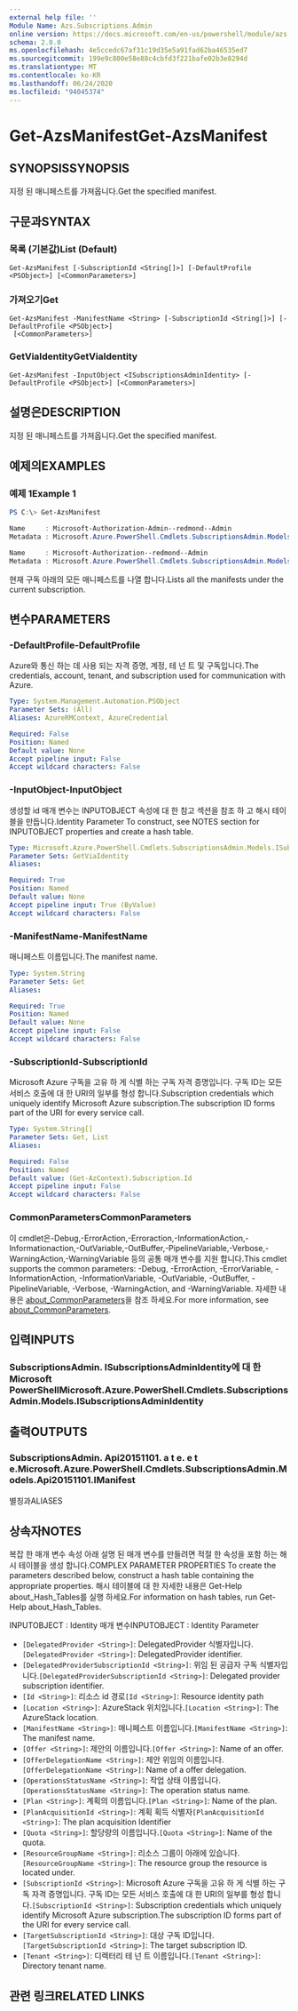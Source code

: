 ```yaml
---
external help file: ''
Module Name: Azs.Subscriptions.Admin
online version: https://docs.microsoft.com/en-us/powershell/module/azs.subscriptions.admin/get-azsmanifest
schema: 2.0.0
ms.openlocfilehash: 4e5ccedc67af31c19d35e5a91fad62ba46535ed7
ms.sourcegitcommit: 199e9c800e58e88c4cbfd3f221bafe02b3e8294d
ms.translationtype: MT
ms.contentlocale: ko-KR
ms.lasthandoff: 06/24/2020
ms.locfileid: "94045374"
---
```

# <span data-ttu-id="c238d-101">Get-AzsManifest</span><span class="sxs-lookup"><span data-stu-id="c238d-101">Get-AzsManifest</span></span>

## <span data-ttu-id="c238d-102">SYNOPSIS</span><span class="sxs-lookup"><span data-stu-id="c238d-102">SYNOPSIS</span></span>
<span data-ttu-id="c238d-103">지정 된 매니페스트를 가져옵니다.</span><span class="sxs-lookup"><span data-stu-id="c238d-103">Get the specified manifest.</span></span>

## <span data-ttu-id="c238d-104">구문과</span><span class="sxs-lookup"><span data-stu-id="c238d-104">SYNTAX</span></span>

### <span data-ttu-id="c238d-105">목록 (기본값)</span><span class="sxs-lookup"><span data-stu-id="c238d-105">List (Default)</span></span>
```
Get-AzsManifest [-SubscriptionId <String[]>] [-DefaultProfile <PSObject>] [<CommonParameters>]
```

### <span data-ttu-id="c238d-106">가져오기</span><span class="sxs-lookup"><span data-stu-id="c238d-106">Get</span></span>
```
Get-AzsManifest -ManifestName <String> [-SubscriptionId <String[]>] [-DefaultProfile <PSObject>]
 [<CommonParameters>]
```

### <span data-ttu-id="c238d-107">GetViaIdentity</span><span class="sxs-lookup"><span data-stu-id="c238d-107">GetViaIdentity</span></span>
```
Get-AzsManifest -InputObject <ISubscriptionsAdminIdentity> [-DefaultProfile <PSObject>] [<CommonParameters>]
```

## <span data-ttu-id="c238d-108">설명은</span><span class="sxs-lookup"><span data-stu-id="c238d-108">DESCRIPTION</span></span>
<span data-ttu-id="c238d-109">지정 된 매니페스트를 가져옵니다.</span><span class="sxs-lookup"><span data-stu-id="c238d-109">Get the specified manifest.</span></span>

## <span data-ttu-id="c238d-110">예제의</span><span class="sxs-lookup"><span data-stu-id="c238d-110">EXAMPLES</span></span>

### <span data-ttu-id="c238d-111">예제 1</span><span class="sxs-lookup"><span data-stu-id="c238d-111">Example 1</span></span>
```powershell
PS C:\> Get-AzsManifest

Name     : Microsoft-Authorization-Admin--redmond--Admin
Metadata : Microsoft.Azure.PowerShell.Cmdlets.SubscriptionsAdmin.Models.Api20151101.ManifestMetadata

Name     : Microsoft-Authorization--redmond--Admin
Metadata : Microsoft.Azure.PowerShell.Cmdlets.SubscriptionsAdmin.Models.Api20151101.ManifestMetadata
```

<span data-ttu-id="c238d-112">현재 구독 아래의 모든 매니페스트를 나열 합니다.</span><span class="sxs-lookup"><span data-stu-id="c238d-112">Lists all the manifests under the current subscription.</span></span>

## <span data-ttu-id="c238d-113">변수</span><span class="sxs-lookup"><span data-stu-id="c238d-113">PARAMETERS</span></span>

### <span data-ttu-id="c238d-114">-DefaultProfile</span><span class="sxs-lookup"><span data-stu-id="c238d-114">-DefaultProfile</span></span>
<span data-ttu-id="c238d-115">Azure와 통신 하는 데 사용 되는 자격 증명, 계정, 테 넌 트 및 구독입니다.</span><span class="sxs-lookup"><span data-stu-id="c238d-115">The credentials, account, tenant, and subscription used for communication with Azure.</span></span>

```yaml
Type: System.Management.Automation.PSObject
Parameter Sets: (All)
Aliases: AzureRMContext, AzureCredential

Required: False
Position: Named
Default value: None
Accept pipeline input: False
Accept wildcard characters: False

```

### <span data-ttu-id="c238d-116">-InputObject</span><span class="sxs-lookup"><span data-stu-id="c238d-116">-InputObject</span></span>
<span data-ttu-id="c238d-117">생성할 id 매개 변수는 INPUTOBJECT 속성에 대 한 참고 섹션을 참조 하 고 해시 테이블을 만듭니다.</span><span class="sxs-lookup"><span data-stu-id="c238d-117">Identity Parameter To construct, see NOTES section for INPUTOBJECT properties and create a hash table.</span></span>

```yaml
Type: Microsoft.Azure.PowerShell.Cmdlets.SubscriptionsAdmin.Models.ISubscriptionsAdminIdentity
Parameter Sets: GetViaIdentity
Aliases:

Required: True
Position: Named
Default value: None
Accept pipeline input: True (ByValue)
Accept wildcard characters: False

```

### <span data-ttu-id="c238d-118">-ManifestName</span><span class="sxs-lookup"><span data-stu-id="c238d-118">-ManifestName</span></span>
<span data-ttu-id="c238d-119">매니페스트 이름입니다.</span><span class="sxs-lookup"><span data-stu-id="c238d-119">The manifest name.</span></span>

```yaml
Type: System.String
Parameter Sets: Get
Aliases:

Required: True
Position: Named
Default value: None
Accept pipeline input: False
Accept wildcard characters: False

```

### <span data-ttu-id="c238d-120">-SubscriptionId</span><span class="sxs-lookup"><span data-stu-id="c238d-120">-SubscriptionId</span></span>
<span data-ttu-id="c238d-121">Microsoft Azure 구독을 고유 하 게 식별 하는 구독 자격 증명입니다. 구독 ID는 모든 서비스 호출에 대 한 URI의 일부를 형성 합니다.</span><span class="sxs-lookup"><span data-stu-id="c238d-121">Subscription credentials which uniquely identify Microsoft Azure subscription.The subscription ID forms part of the URI for every service call.</span></span>

```yaml
Type: System.String[]
Parameter Sets: Get, List
Aliases:

Required: False
Position: Named
Default value: (Get-AzContext).Subscription.Id
Accept pipeline input: False
Accept wildcard characters: False

```

### <span data-ttu-id="c238d-122">CommonParameters</span><span class="sxs-lookup"><span data-stu-id="c238d-122">CommonParameters</span></span>
<span data-ttu-id="c238d-123">이 cmdlet은-Debug,-ErrorAction,-Erroraction,-InformationAction,-Informationaction,-OutVariable,-OutBuffer,-PipelineVariable,-Verbose,-WarningAction,-WarningVariable 등의 공통 매개 변수를 지원 합니다.</span><span class="sxs-lookup"><span data-stu-id="c238d-123">This cmdlet supports the common parameters: -Debug, -ErrorAction, -ErrorVariable, -InformationAction, -InformationVariable, -OutVariable, -OutBuffer, -PipelineVariable, -Verbose, -WarningAction, and -WarningVariable.</span></span> <span data-ttu-id="c238d-124">자세한 내용은 [about_CommonParameters](http://go.microsoft.com/fwlink/?LinkID=113216)을 참조 하세요.</span><span class="sxs-lookup"><span data-stu-id="c238d-124">For more information, see [about_CommonParameters](http://go.microsoft.com/fwlink/?LinkID=113216).</span></span>

## <span data-ttu-id="c238d-125">입력</span><span class="sxs-lookup"><span data-stu-id="c238d-125">INPUTS</span></span>

### <span data-ttu-id="c238d-126">SubscriptionsAdmin. ISubscriptionsAdminIdentity에 대 한 Microsoft PowerShell</span><span class="sxs-lookup"><span data-stu-id="c238d-126">Microsoft.Azure.PowerShell.Cmdlets.SubscriptionsAdmin.Models.ISubscriptionsAdminIdentity</span></span>

## <span data-ttu-id="c238d-127">출력</span><span class="sxs-lookup"><span data-stu-id="c238d-127">OUTPUTS</span></span>

### <span data-ttu-id="c238d-128">SubscriptionsAdmin. Api20151101. a t e. e t e.</span><span class="sxs-lookup"><span data-stu-id="c238d-128">Microsoft.Azure.PowerShell.Cmdlets.SubscriptionsAdmin.Models.Api20151101.IManifest</span></span>

<span data-ttu-id="c238d-129">별칭과</span><span class="sxs-lookup"><span data-stu-id="c238d-129">ALIASES</span></span>

## <span data-ttu-id="c238d-130">상속자</span><span class="sxs-lookup"><span data-stu-id="c238d-130">NOTES</span></span>

<span data-ttu-id="c238d-131">복잡 한 매개 변수 속성 아래 설명 된 매개 변수를 만들려면 적절 한 속성을 포함 하는 해시 테이블을 생성 합니다.</span><span class="sxs-lookup"><span data-stu-id="c238d-131">COMPLEX PARAMETER PROPERTIES To create the parameters described below, construct a hash table containing the appropriate properties.</span></span> <span data-ttu-id="c238d-132">해시 테이블에 대 한 자세한 내용은 Get-Help about_Hash_Tables를 실행 하세요.</span><span class="sxs-lookup"><span data-stu-id="c238d-132">For information on hash tables, run Get-Help about_Hash_Tables.</span></span>

<span data-ttu-id="c238d-133">INPUTOBJECT <ISubscriptionsAdminIdentity> : Identity 매개 변수</span><span class="sxs-lookup"><span data-stu-id="c238d-133">INPUTOBJECT <ISubscriptionsAdminIdentity>: Identity Parameter</span></span>
  - <span data-ttu-id="c238d-134">`[DelegatedProvider <String>]`: DelegatedProvider 식별자입니다.</span><span class="sxs-lookup"><span data-stu-id="c238d-134">`[DelegatedProvider <String>]`: DelegatedProvider identifier.</span></span>
  - <span data-ttu-id="c238d-135">`[DelegatedProviderSubscriptionId <String>]`: 위임 된 공급자 구독 식별자입니다.</span><span class="sxs-lookup"><span data-stu-id="c238d-135">`[DelegatedProviderSubscriptionId <String>]`: Delegated provider subscription identifier.</span></span>
  - <span data-ttu-id="c238d-136">`[Id <String>]`: 리소스 id 경로</span><span class="sxs-lookup"><span data-stu-id="c238d-136">`[Id <String>]`: Resource identity path</span></span>
  - <span data-ttu-id="c238d-137">`[Location <String>]`: AzureStack 위치입니다.</span><span class="sxs-lookup"><span data-stu-id="c238d-137">`[Location <String>]`: The AzureStack location.</span></span>
  - <span data-ttu-id="c238d-138">`[ManifestName <String>]`: 매니페스트 이름입니다.</span><span class="sxs-lookup"><span data-stu-id="c238d-138">`[ManifestName <String>]`: The manifest name.</span></span>
  - <span data-ttu-id="c238d-139">`[Offer <String>]`: 제안의 이름입니다.</span><span class="sxs-lookup"><span data-stu-id="c238d-139">`[Offer <String>]`: Name of an offer.</span></span>
  - <span data-ttu-id="c238d-140">`[OfferDelegationName <String>]`: 제안 위임의 이름입니다.</span><span class="sxs-lookup"><span data-stu-id="c238d-140">`[OfferDelegationName <String>]`: Name of a offer delegation.</span></span>
  - <span data-ttu-id="c238d-141">`[OperationsStatusName <String>]`: 작업 상태 이름입니다.</span><span class="sxs-lookup"><span data-stu-id="c238d-141">`[OperationsStatusName <String>]`: The operation status name.</span></span>
  - <span data-ttu-id="c238d-142">`[Plan <String>]`: 계획의 이름입니다.</span><span class="sxs-lookup"><span data-stu-id="c238d-142">`[Plan <String>]`: Name of the plan.</span></span>
  - <span data-ttu-id="c238d-143">`[PlanAcquisitionId <String>]`: 계획 획득 식별자</span><span class="sxs-lookup"><span data-stu-id="c238d-143">`[PlanAcquisitionId <String>]`: The plan acquisition Identifier</span></span>
  - <span data-ttu-id="c238d-144">`[Quota <String>]`: 할당량의 이름입니다.</span><span class="sxs-lookup"><span data-stu-id="c238d-144">`[Quota <String>]`: Name of the quota.</span></span>
  - <span data-ttu-id="c238d-145">`[ResourceGroupName <String>]`: 리소스 그룹이 아래에 있습니다.</span><span class="sxs-lookup"><span data-stu-id="c238d-145">`[ResourceGroupName <String>]`: The resource group the resource is located under.</span></span>
  - <span data-ttu-id="c238d-146">`[SubscriptionId <String>]`: Microsoft Azure 구독을 고유 하 게 식별 하는 구독 자격 증명입니다. 구독 ID는 모든 서비스 호출에 대 한 URI의 일부를 형성 합니다.</span><span class="sxs-lookup"><span data-stu-id="c238d-146">`[SubscriptionId <String>]`: Subscription credentials which uniquely identify Microsoft Azure subscription.The subscription ID forms part of the URI for every service call.</span></span>
  - <span data-ttu-id="c238d-147">`[TargetSubscriptionId <String>]`: 대상 구독 ID입니다.</span><span class="sxs-lookup"><span data-stu-id="c238d-147">`[TargetSubscriptionId <String>]`: The target subscription ID.</span></span>
  - <span data-ttu-id="c238d-148">`[Tenant <String>]`: 디렉터리 테 넌 트 이름입니다.</span><span class="sxs-lookup"><span data-stu-id="c238d-148">`[Tenant <String>]`: Directory tenant name.</span></span>

## <span data-ttu-id="c238d-149">관련 링크</span><span class="sxs-lookup"><span data-stu-id="c238d-149">RELATED LINKS</span></span>

